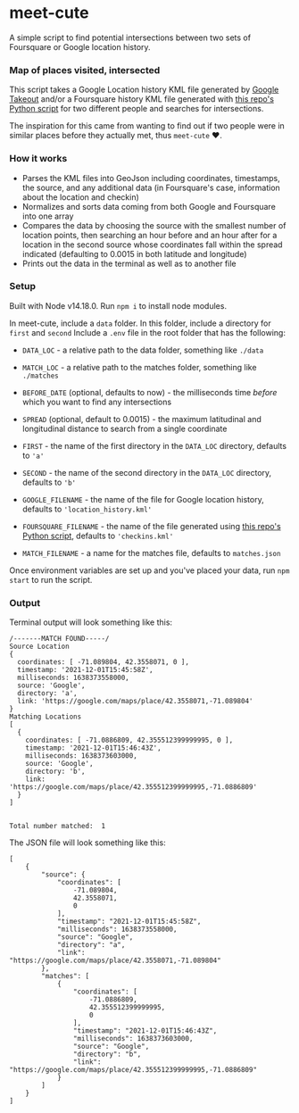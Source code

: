 # meet-cute
A simple script to find potential intersections between two sets of Foursquare or Google location history.

### Map of places visited, intersected
This script takes a Google Location history KML file generated by [Google Takeout](https://takeout.google.com/settings/takeout/custom/location_history) and/or a Foursquare history KML file generated with [this repo's Python script](https://github.com/philgyford/foursquare-feeds) for two different people and searches for intersections.

The inspiration for this came from wanting to find out if two people were in similar places before they actually met, thus `meet-cute` :heart:.

### How it works
* Parses the KML files into GeoJson including coordinates, timestamps, the source, and any additional data (in Foursquare's case, information about the location and checkin)
* Normalizes and sorts data coming from both Google and Foursquare into one array
* Compares the data by choosing the source with the smallest number of location points, then searching an hour before and an hour after for a location in the second source whose coordinates fall within the spread indicated (defaulting to 0.0015 in both latitude and longitude)
* Prints out the data in the terminal as well as to another file

### Setup
Built with Node v14.18.0. Run `npm i` to install node modules.

In meet-cute, include a `data` folder. In this folder, include a directory for `first` and `second`
Include a `.env` file in the root folder that has the following:
* `DATA_LOC` - a relative path to the data folder, something like `./data`
* `MATCH_LOC` - a relative path to the matches folder, something like `./matches`

* `BEFORE_DATE` (optional, defaults to now) - the milliseconds time _before_ which you want to find any intersections
* `SPREAD` (optional, default to 0.0015) - the maximum latitudinal and longitudinal distance to search from a single coordinate
* `FIRST` - the name of the first directory in the `DATA_LOC` directory, defaults to `'a'`
* `SECOND` - the name of the second directory in the `DATA_LOC` directory, defaults to `'b'`
* `GOOGLE_FILENAME` - the name of the file for Google location history, defaults to `'location_history.kml'`
* `FOURSQUARE_FILENAME` - the name of the file generated using [this repo's Python script](https://github.com/philgyford/foursquare-feeds), defaults to `'checkins.kml'`
* `MATCH_FILENAME` - a name for the matches file, defaults to `matches.json`

Once environment variables are set up and you've placed your data, run `npm start` to run the script.

### Output

Terminal output will look something like this:
```
/-------MATCH FOUND-----/
Source Location
{
  coordinates: [ -71.089804, 42.3558071, 0 ],
  timestamp: '2021-12-01T15:45:58Z',
  milliseconds: 1638373558000,
  source: 'Google',
  directory: 'a',
  link: 'https://google.com/maps/place/42.3558071,-71.089804'
}
Matching Locations
[
  {
    coordinates: [ -71.0886809, 42.355512399999995, 0 ],
    timestamp: '2021-12-01T15:46:43Z',
    milliseconds: 1638373603000,
    source: 'Google',
    directory: 'b',
    link: 'https://google.com/maps/place/42.355512399999995,-71.0886809'
  }
]


Total number matched:  1
```

The JSON file will look something like this:
```
[
    {
        "source": {
            "coordinates": [
                -71.089804,
                42.3558071,
                0
            ],
            "timestamp": "2021-12-01T15:45:58Z",
            "milliseconds": 1638373558000,
            "source": "Google",
            "directory": "a",
            "link": "https://google.com/maps/place/42.3558071,-71.089804"
        },
        "matches": [
            {
                "coordinates": [
                    -71.0886809,
                    42.355512399999995,
                    0
                ],
                "timestamp": "2021-12-01T15:46:43Z",
                "milliseconds": 1638373603000,
                "source": "Google",
                "directory": "b",
                "link": "https://google.com/maps/place/42.355512399999995,-71.0886809"
            }
        ]
    }
]
```
